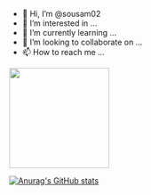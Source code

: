 - 👋 Hi, I’m @sousam02
- 👀 I’m interested in ...
- 🌱 I’m currently learning ...
- 💞️ I’m looking to collaborate on ...
- 📫 How to reach me ...

<img height="180em" src="https://github-readme-stats.vercel.app/api?username=sousam02&show_icons=true&hide_border=true&&count_private=true&include_all_commits=true" />

[![Anurag's GitHub stats](https://github-readme-stats.vercel.app/api?username=sousam02&show_icons=true&theme=radical)](https://github.com/anuraghazra/github-readme-stats)

<!---
sousam02/sousam02 is a ✨ special ✨ repository because its `README.md` (this file) appears on your GitHub profile.
You can click the Preview link to take a look at your changes.
--->
